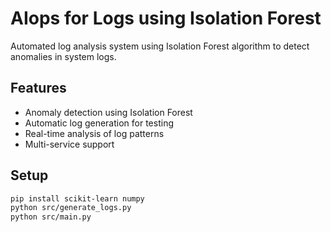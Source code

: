 # AIops for Logs using Isolation Forest

Automated log analysis system using Isolation Forest algorithm to detect anomalies in system logs.

## Features
- Anomaly detection using Isolation Forest
- Automatic log generation for testing
- Real-time analysis of log patterns
- Multi-service support

## Setup
```bash
pip install scikit-learn numpy
python src/generate_logs.py
python src/main.py